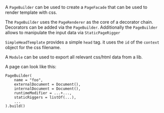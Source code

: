 A `PageBuilder` can be used to create a `PageFacade` that can be used to render template with css.

The `PageBuilder` uses the `PageRenderer` as the core of a decorator chain. Decorators can be added via the `PageBuilder`. 
Additionally the `PageBuilder` allows to manipulate the input data via `StaticPageRigger`

`SimpleHeadTemplate` provides a simple `head` tag. it uses the `id` of the `context` object for the css filename.

A `Module` can be used to export all relevant css/html data from a lib.

A page can look like this:

```
PageBuilder(
    name = "foo",
    externalDocument = Document(),
    internalDocument = Document(),
    runtimeModifier = ...+...,
    staticRiggers = listOf(...),
    ...
).build()
```
